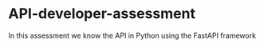 # API-developer-assessment
In this assessment we know the API in Python using the FastAPI framework
